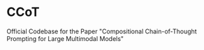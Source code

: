 # CCoT
Official Codebase for the Paper "Compositional Chain-of-Thought Prompting for Large Multimodal Models"
